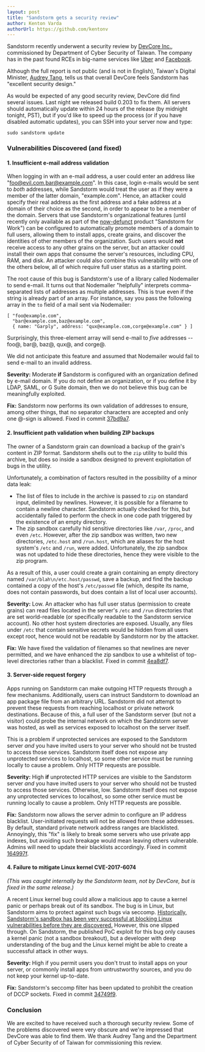 ```yaml
---
layout: post
title: "Sandstorm gets a security review"
author: Kenton Varda
authorUrl: https://github.com/kentonv
---
```


Sandstorm recently underwent a security review by [DevCore Inc.](http://devco.re/), commissioned by Department of Cyber Security of Taiwan. The company has in the past found RCEs in big-name services like [Uber](https://hackerone.com/reports/125980) and [Facebook](http://devco.re/blog/2016/04/21/how-I-hacked-facebook-and-found-someones-backdoor-script-eng-ver/).

Although the full report is not public (and is not in English), Taiwan's Digital Minister, [Audrey Tang](https://en.wikipedia.org/wiki/Audrey_Tang), tells us that overall DevCore feels Sandstorm has "excellent security design."

As would be expected of any good security review, DevCore did find several issues. Last night we released build 0.203 to fix them. All servers should automatically update within 24 hours of the release (by midnight tonight, PST), but if you'd like to speed up the process (or if you have disabled automatic updates), you can SSH into your server now and type:

    sudo sandstorm update

### Vulnerabilities Discovered (and fixed)

#### 1. Insufficient e-mail address validation

When logging in with an e-mail address, a user could enter an address like "foo@evil.com,bar@example.com". In this case, login e-mails would be sent to _both_ addresses, while Sandstorm would treat the user as if they were a member of the latter domain, "example.com". Hence, an attacker could specify their real address as the first address and a fake address at a domain of their choice as the second, in order to appear to be a member of the domain. Servers that use Sandstorm's organizational features (until recently only available as part of the [now-defunct](https://sandstorm.io/news/2017-02-06-sandstorm-returning-to-community-roots) product "Sandstorm for Work") can be configured to automatically promote members of a domain to full users, allowing them to install apps, create grains, and discover the identities of other members of the organization. Such users would **not** receive access to any other grains on the server, but an attacker could install their own apps that consume the server's resources, including CPU, RAM, and disk. An attacker could also combine this vulnerability with one of the others below, all of which require full user status as a starting point.

The root cause of this bug is Sandstorm's use of a library called Nodemailer to send e-mail. It turns out that Nodemailer "helpfully" interprets comma-separated lists of addresses as multiple addresses. This is true even if the string is already part of an array. For instance, say you pass the following array in the `to` field of a mail sent via Nodemailer:

    [ "foo@example.com",
      "bar@example.com,baz@example.com",
      { name: "Garply", address: "qux@example.com,corge@example.com" } ]

Surprisingly, this three-element array will send e-mail to _five_ addresses -- foo@, bar@, baz@, qux@, and corge@.

We did not anticipate this feature and assumed that Nodemailer would fail to send e-mail to an invalid address.

**Severity:** Moderate **if** Sandstorm is configured with an organization defined by e-mail domain. If you do not define an organization, or if you define it by LDAP, SAML, or G Suite domain, then we do not believe this bug can be meaningfully exploited.

**Fix:** Sandstorm now performs its own validation of addresses to ensure, among other things, that no separator characters are accepted and only one @-sign is allowed. Fixed in commit [37bd9a7](https://github.com/sandstorm-io/sandstorm/commit/37bd9a7f4eb776cdc2d3615f0bfea1254b66f59d).

#### 2. Insufficient path validation when building ZIP backups

The owner of a Sandstorm grain can download a backup of the grain's content in ZIP format. Sandstorm shells out to the `zip` utility to build this archive, but does so inside a sandbox designed to prevent exploitation of bugs in the utility.

Unfortunately, a combination of factors resulted in the possibility of a minor data leak:

* The list of files to include in the archive is passed to `zip` on standard input, delimited by newlines. However, it is possible for a filename to contain a newline character. Sandstorm actually checked for this, but accidentally failed to perform the check in one code path triggered by the existence of an empty directory.
* The zip sandbox carefully hid sensitive directories like `/var`, `/proc`, and even `/etc`. However, after the zip sandbox was written, two new directories, `/etc.host` and `/run.host`, which are aliases for the host system's `/etc` and `/run`, were added. Unfortunately, the zip sandbox was not updated to hide these directories, hence they were visible to the zip program.

As a result of this, a user could create a grain containing an empty directory named `/var/blah\n/etc.host/passwd`, save a backup, and find the backup contained a copy of the host's `/etc/passwd` file (which, despite its name, does not contain passwords, but does contain a list of local user accounts).

**Severity:** Low. An attacker who has full user status (permission to create grains) can read files located in the server's `/etc` and `/run` directories that are set world-readable (or specifically readable to the Sandstorm service account). No other host system directories are exposed. Usually, any files under `/etc` that contain sensitive secrets would be hidden from all users except root, hence would not be readable by Sandstorm nor by the attacker.

**Fix:** We have fixed the validation of filenames so that newlines are never permitted, and we have enhanced the zip sandbox to use a whitelist of top-level directories rather than a blacklist. Fixed in commit [4ea8df7](https://github.com/sandstorm-io/sandstorm/commit/4ea8df7403381d9b657b121b3c98d8081b27414d).

#### 3. Server-side request forgery

Apps running on Sandstorm can make outgoing HTTP requests through a few mechanisms. Additionally, users can instruct Sandstorm to download an app package file from an arbitrary URL. Sandstorm did not attempt to prevent these requests from reaching localhost or private network destinations. Because of this, a full user of the Sandstorm server (but not a visitor) could probe the internal network on which the Sandstorm server was hosted, as well as services exposed to localhost on the server itself.

This is a problem if unprotected services are exposed to the Sandstorm server *and* you have invited users to your server who should not be trusted to access those services. Sandstorm itself does not expose any unprotected services to localhost, so some other service must be running locally to cause a problem. Only HTTP requests are possible.

**Severity:** High **if** unprotected HTTP services are visible to the Sandstorm server *and* you have invited users to your server who should not be trusted to access those services. Otherwise, low. Sandstorm itself does not expose any unprotected services to localhost, so some other service must be running locally to cause a problem. Only HTTP requests are possible.

**Fix:** Sandstorm now allows the server admin to configure an IP address blacklist. User-initiated requests will not be allowed from these addresses. By default, standard private network address ranges are blacklisted. Annoyingly, this "fix" is likely to break some servers who use private app indexes, but avoiding such breakage would mean leaving others vulnerable. Admins will need to update their blacklists accordingly. Fixed in commit [164997f](https://github.com/sandstorm-io/sandstorm/commit/164997fb958effbc90c5328c166706280a84aaa1).

#### 4. Failure to mitigate Linux kernel CVE-2017-6074

_(This was caught internally by the Sandstorm team, not by DevCore, but is fixed in the same release.)_

A recent Linux kernel bug could allow a malicious app to cause a kernel panic or perhaps break out of its sandbox. The bug is in Linux, but Sandstorm aims to protect against such bugs via seccomp. [Historically, Sandstorm's sandbox has been very successful at blocking Linux vulnerabilities before they are discovered.](https://docs.sandstorm.io/en/latest/using/security-non-events/#linux-kernel) However, this one slipped through. On Sandstorm, the published PoC exploit for this bug only causes a kernel panic (not a sandbox breakout), but a developer with deep understanding of the bug and the Linux kernel might be able to create a successful attack in other ways.

**Severity:** High if you permit users you don't trust to install apps on your server, or commonly install apps from untrustworthy sources, and you do not keep your kernel up-to-date.

**Fix:** Sandstorm's seccomp filter has been updated to prohibit the creation of DCCP sockets. Fixed in commit [34749f9](https://github.com/sandstorm-io/sandstorm/commit/34749f9c0141a89680860b15433e8ac9dbdbbb62).

### Conclusion

We are excited to have received such a thorough security review. Some of the problems discovered were very obscure and we're impressed that DevCore was able to find them. We thank Audrey Tang and the Department of Cyber Security of of Taiwan for commissioning this review.
